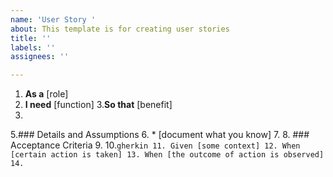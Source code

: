 ```yaml
---
name: 'User Story '
about: This template is for creating user stories
title: ''
labels: ''
assignees: ''

---
```


1. **As a** [role]
2. **I need** [function]
3.**So that** [benefit]
4.
5.### Details and Assumptions
6. * [document what you know]
7.
8. ### Acceptance Criteria
9. 
10.```gherkin
11. Given [some context]
12. When [certain action is taken]
13. When [the outcome of action is observed]
14. ```
